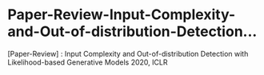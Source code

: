 # Paper-Review-Input-Complexity-and-Out-of-distribution-Detection...
[Paper-Review] : Input Complexity and Out-of-distribution Detection with Likelihood-based Generative Models 2020, ICLR
